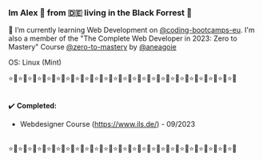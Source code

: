 ### Im Alex 👱 from 🇩🇪 living in the Black Forrest 🌲

📖 I’m currently learning Web Development on [@coding-bootcamps-eu](https://github.com/coding-bootcamps-eu).
I'm also a member of the "The Complete Web Developer in 2023: Zero to Mastery" Course [@zero-to-mastery](https://github.com/zero-to-mastery) by [@aneagoie](https://github.com/aneagoie)<br>

OS: Linux (Mint)

⭐🌲⭐🌲⭐🌲⭐🌲⭐🌲⭐🌲⭐🌲⭐🌲⭐🌲⭐🌲⭐🌲⭐🌲⭐🌲⭐🌲⭐🌲⭐🌲⭐🌲⭐🌲⭐🌲⭐🌲⭐🌲⭐🌲⭐🌲⭐🌲<br>
<br>

✔️ **Completed:**
 * Webdesigner Course (https://www.ils.de/) - 09/2023
<br>
⭐🌲⭐🌲⭐🌲⭐🌲⭐🌲⭐🌲⭐🌲⭐🌲⭐🌲⭐🌲⭐🌲⭐🌲⭐🌲⭐🌲⭐🌲⭐🌲⭐🌲⭐🌲⭐🌲⭐🌲⭐🌲⭐🌲⭐🌲⭐🌲
 
  


<!--
**TaektuCode/TaektuCode** is a ✨ _special_ ✨ repository because its `README.md` (this file) appears on your GitHub profile.

Here are some ideas to get you started:

- 🔭 I’m currently working on ...
- 🌱 I’m currently learning ...
- 👯 I’m looking to collaborate on ...
- 🤔 I’m looking for help with ...
- 💬 Ask me about ...
- 📫 How to reach me: ...
- 😄 Pronouns: ...
- ⚡ Fun fact: ...
-->

